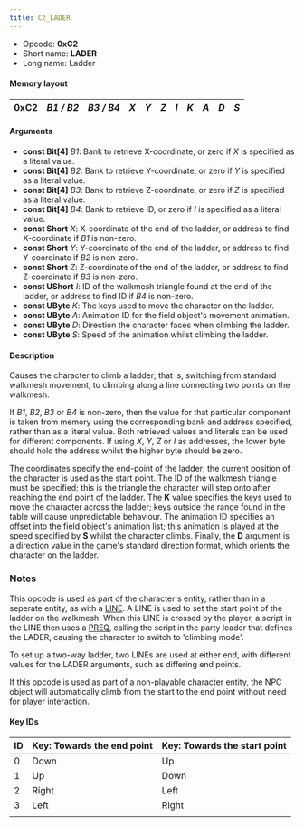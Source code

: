 ```yaml
---
title: C2_LADER
---
```


- Opcode: **0xC2**
- Short name: **LADER**
- Long name: Ladder

#### Memory layout

| 0xC2 | *B1 / B2* | *B3 / B4* | *X* | *Y* | *Z* | *I* | *K* | *A* | *D* | *S* |
|------|-----------|-----------|-----|-----|-----|-----|-----|-----|-----|-----|

#### Arguments

- **const Bit\[4\]** *B1*: Bank to retrieve X-coordinate, or zero if *X* is specified as a literal value.
- **const Bit\[4\]** *B2*: Bank to retrieve Y-coordinate, or zero if *Y* is specified as a literal value.
- **const Bit\[4\]** *B3*: Bank to retrieve Z-coordinate, or zero if *Z* is specified as a literal value.
- **const Bit\[4\]** *B4*: Bank to retrieve ID, or zero if *I* is specified as a literal value.
- **const Short** *X*: X-coordinate of the end of the ladder, or address to find X-coordinate if *B1* is non-zero.
- **const Short** *Y*: Y-coordinate of the end of the ladder, or address to find Y-coordinate if *B2* is non-zero.
- **const Short** *Z*: Z-coordinate of the end of the ladder, or address to find Z-coordinate if *B3* is non-zero.
- **const UShort** *I*: ID of the walkmesh triangle found at the end of the ladder, or address to find ID if *B4* is non-zero.
- **const UByte** *K*: The keys used to move the character on the ladder.
- **const UByte** *A*: Animation ID for the field object's movement animation.
- **const UByte** *D*: Direction the character faces when climbing the ladder.
- **const UByte** *S*: Speed of the animation whilst climbing the ladder.

#### Description

Causes the character to climb a ladder; that is, switching from standard walkmesh movement, to climbing along a line connecting two points on the walkmesh.

If *B1*, *B2*, *B3* or *B4* is non-zero, then the value for that particular component is taken from memory using the corresponding bank and address specified, rather than as a literal value. Both retrieved values and literals can be used for different components. If using *X*, *Y*, *Z* or *I* as addresses, the lower byte should hold the address whilst the higher byte should be zero.

The coordinates specify the end-point of the ladder; the current position of the character is used as the start point. The ID of the walkmesh triangle must be specified; this is the triangle the character will step onto after reaching the end point of the ladder. The **K** value specifies the keys used to move the character across the ladder; keys outside the range found in the table will cause unpredictable behaviour. The animation ID specifies an offset into the field object's animation list; this animation is played at the speed specified by **S** whilst the character climbs. Finally, the **D** argument is a direction value in the game's standard direction format, which orients the character on the ladder.

### Notes

This opcode is used as part of the character's entity, rather than in a seperate entity, as with a [LINE](FF7/Field/Script/Opcodes/D0_LINE "wikilink"). A LINE is used to set the start point of the ladder on the walkmesh. When this LINE is crossed by the player, a script in the LINE then uses a [PREQ](04_PREQ.md), calling the script in the party leader that defines the LADER, causing the character to switch to 'climbing mode'.

To set up a two-way ladder, two LINEs are used at either end, with different values for the LADER arguments, such as differing end points.

If this opcode is used as part of a non-playable character entity, the NPC object will automatically climb from the start to the end point without need for player interaction.

#### Key IDs

| ID  | Key: Towards the end point | Key: Towards the start point |
|-----|----------------------------|------------------------------|
| 0   | Down                       | Up                           |
| 1   | Up                         | Down                         |
| 2   | Right                      | Left                         |
| 3   | Left                       | Right                        |
|     |                            |                              |
